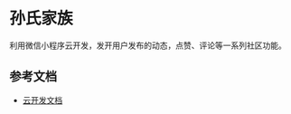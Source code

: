 # 孙氏家族

利用微信小程序云开发，发开用户发布的动态，点赞、评论等一系列社区功能。

## 参考文档

- [云开发文档](https://developers.weixin.qq.com/miniprogram/dev/wxcloud/basis/getting-started.html)

